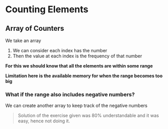# Counting Elements

## Array of Counters

We take an array

1. We can consider each index has the number
2. Then the value at each index is the frequency of that number

**For this we should know that all the elements are within some range**

**Limitation here is the available memory for when the range becomes too big**

### What if the range also includes negative numbers?

We can create another array to keep track of the negative numbers



> Solution of the exercise given was 80% understandable and it was easy, hence not doing it.
